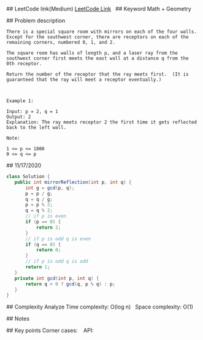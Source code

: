  ## LeetCode link(Medium)
 [LeetCode Link](https://leetcode.com/problems/mirror-reflection/)
  
 ## Keyword
 Math + Geometry
 
 ## Problem description
 ```
 There is a special square room with mirrors on each of the four walls.  Except for the southwest corner, there are receptors on each of the remaining corners, numbered 0, 1, and 2.

The square room has walls of length p, and a laser ray from the southwest corner first meets the east wall at a distance q from the 0th receptor.

Return the number of the receptor that the ray meets first.  (It is guaranteed that the ray will meet a receptor eventually.)

 

Example 1:

Input: p = 2, q = 1
Output: 2
Explanation: The ray meets receptor 2 the first time it gets reflected back to the left wall.

Note:

1 <= p <= 1000
0 <= q <= p 
 ```
 ## 11/17/2020
 ```java
 class Solution {
    public int mirrorReflection(int p, int q) {
        int g = gcd(p, q);
        p = p / g;
        q = q / g;
        p = p % 2;
        q = q % 2;
        // if p is even
        if (p == 0) {
            return 2;
        }
        // if p is odd q is even
        if (q == 0) {
            return 0;
        }
        // if p is odd q is odd
        return 1;
    }
    private int gcd(int p, int q) {
        return q > 0 ? gcd(q, p % q) : p;
    }
}
 ```
 
 ## Complexity Analyze
 Time complexity: O(log n)  
 Space complexity: O(1)
 
 ## Notes
   
 
 ## Key points
 Corner cases:   
 API: